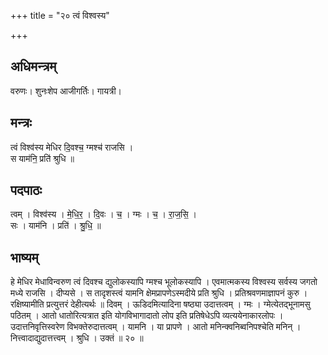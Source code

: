 +++
title = "२० त्वं विश्वस्य"

+++
## अधिमन्त्रम्
वरुणः। शुनःशेप आजीगर्तिः। गायत्री।

## मन्त्रः
त्वं विश्व॑स्य मेधिर दि॒वश्च॒ ग्मश्च॑ राजसि ।  
स याम॑नि॒ प्रति॑ श्रुधि ॥

## पदपाठः
त्वम् । विश्व॑स्य । मे॒धि॒र॒ । दि॒वः । च॒ । ग्मः । च॒ । रा॒ज॒सि॒ ।  
सः । याम॑नि । प्रति॑ । श्रु॒धि॒ ॥

## भाष्यम्
हे मेधिर मेधाविन्वरुण त्वं दिवश्च द्युलोकस्यापि ग्मश्च भूलोकस्यापि । एवमात्मकस्य विश्वस्य सर्वस्य जगतो मध्ये राजसि । दीप्यसे । स तादृशस्त्वं यामनि क्षेमप्रापणेऽस्मदीये प्रति श्रुधि । प्रतिश्रवणमाज्ञापनं कुरु । रक्षिष्यामीति प्रत्युत्तरं देहीत्यर्थः ॥ दिवम् । ऊडिदमित्यादिना षष्ठ्या उदात्तत्वम् । ग्मः । ग्मेत्येतद्भूनामसु पठितम् । आतो धातोरित्यत्रात इति योगविभागादातो लोप इति प्रतिषेधेऽपि व्यत्ययेनाकारलोपः । उदात्तनिवृत्तिस्वरेण विभक्तेरुदात्तत्वम् । यामनि । या प्रापणे । आतो मनिन्क्वनिब्वनिपश्चेति मनिन् । नित्त्वादाद्युदात्तत्त्वम् । श्रुधि । उक्तं ॥ २० ॥